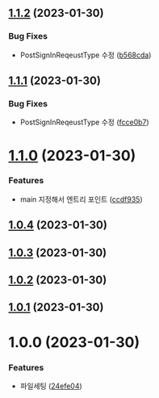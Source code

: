 ## [1.1.2](https://github.com/scouit/api-types/compare/v1.1.1...v1.1.2) (2023-01-30)


### Bug Fixes

* PostSignInReqeustType 수정 ([b568cda](https://github.com/scouit/api-types/commit/b568cdae3ada8755df13fe721258ceef833390aa))

## [1.1.1](https://github.com/scouit/api-types/compare/v1.1.0...v1.1.1) (2023-01-30)


### Bug Fixes

* PostSignInReqeustType 수정 ([fcce0b7](https://github.com/scouit/api-types/commit/fcce0b7eebafbd625aa09b51d3d479382d95ff54))

# [1.1.0](https://github.com/scouit/api-types/compare/v1.0.4...v1.1.0) (2023-01-30)


### Features

* main 지정해서 엔트리 포인트 ([ccdf935](https://github.com/scouit/api-types/commit/ccdf935c85babc5efb7d21d889dba0280756dc5c))

## [1.0.4](https://github.com/scouit/api-types/compare/v1.0.3...v1.0.4) (2023-01-30)

## [1.0.3](https://github.com/scouit/api-types/compare/v1.0.2...v1.0.3) (2023-01-30)

## [1.0.2](https://github.com/scouit/api-types/compare/v1.0.1...v1.0.2) (2023-01-30)

## [1.0.1](https://github.com/scouit/api-types/compare/v1.0.0...v1.0.1) (2023-01-30)

# 1.0.0 (2023-01-30)


### Features

* 파일세팅 ([24efe04](https://github.com/scouit/api-types/commit/24efe04287050c2ed77c0eb30b5bc78cd3804a42))
